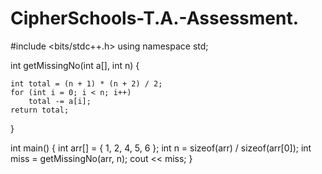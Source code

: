 # CipherSchools-T.A.-Assessment.
#include <bits/stdc++.h>
using namespace std;


int getMissingNo(int a[], int n)
{

    int total = (n + 1) * (n + 2) / 2;
    for (int i = 0; i < n; i++)
        total -= a[i];
    return total;
}

int main()
{
    int arr[] = { 1, 2, 4, 5, 6 };
    int n = sizeof(arr) / sizeof(arr[0]);
    int miss = getMissingNo(arr, n);
    cout << miss;
}
